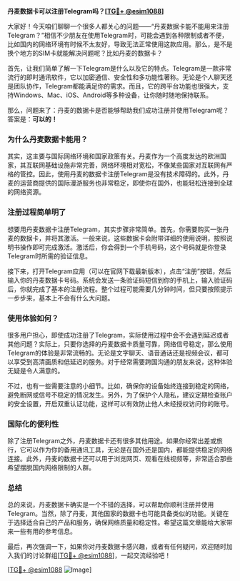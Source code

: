 **丹麦数据卡可以注册Telegram吗？[[TG💪+ @esim1088](https://t.me/s/esim1088)]**

大家好！今天咱们聊聊一个很多人都关心的问题——“丹麦数据卡能不能用来注册Telegram？”相信不少朋友在使用Telegram时，可能会遇到各种限制或者不便，比如国内的网络环境有时候不太友好，导致无法正常使用这款应用。那么，是不是换个地方的SIM卡就能解决问题呢？比如丹麦的数据卡？

首先，让我们简单了解一下Telegram是什么以及它的特点。Telegram是一款非常流行的即时通讯软件，它以加密通信、安全性和多功能性著称。无论是个人聊天还是团队协作，Telegram都能满足你的需求。而且，它的跨平台功能也很强大，支持Windows、Mac、iOS、Android等多种设备，让你随时随地保持联系。

那么，问题来了：丹麦的数据卡是否能够帮助我们成功注册并使用Telegram呢？答案是：**可以的！**

### 为什么丹麦数据卡能用？

其实，这主要与国际网络环境和国家政策有关。丹麦作为一个高度发达的欧洲国家，其互联网基础设施非常完善，网络环境相对宽松，不像某些国家对互联网有严格的管控。因此，使用丹麦的数据卡注册Telegram是没有技术障碍的。此外，丹麦的运营商提供的国际漫游服务也非常稳定，即使你在国外，也能轻松连接到全球的网络资源。

### 注册过程简单明了

想要用丹麦数据卡注册Telegram，其实步骤非常简单。首先，你需要购买一张丹麦的数据卡，并将其激活。一般来说，这些数据卡会附带详细的使用说明，按照说明书操作即可完成激活。激活后，你会得到一个手机号码，这个号码就是你登录Telegram时所需的验证信息。

接下来，打开Telegram应用（可以在官网下载最新版本），点击“注册”按钮，然后输入你的丹麦数据卡号码。系统会发送一条验证码短信到你的手机上，输入验证码后，你就完成了基本的注册流程。整个过程可能需要几分钟时间，但只要按照提示一步步来，基本上不会有什么大问题。

### 使用体验如何？

很多用户担心，即使成功注册了Telegram，实际使用过程中会不会遇到延迟或者其他问题？实际上，只要你选择的丹麦数据卡质量可靠，网络信号稳定，那么使用Telegram的体验是非常流畅的。无论是文字聊天、语音通话还是视频会议，都可以享受到高清画质和低延迟的服务。对于经常需要跨国沟通的朋友来说，这种体验无疑是令人满意的。

不过，也有一些需要注意的小细节。比如，确保你的设备始终连接到稳定的网络，避免断网或信号不稳定的情况发生。另外，为了保护个人隐私，建议定期检查账户的安全设置，开启双重认证功能，这样可以有效防止他人未经授权访问你的账号。

### 国际化的便利性

除了注册Telegram之外，丹麦数据卡还有很多其他用途。如果你经常出差或旅行，它可以作为你的备用通讯工具，无论是在国外还是国内，都能提供稳定的网络连接。此外，丹麦的数据卡还可以用于浏览网页、观看在线视频等，非常适合那些希望摆脱国内网络限制的人群。

### 总结

总的来说，丹麦数据卡确实是一个不错的选择，可以帮助你顺利注册并使用Telegram。当然，除了丹麦，其他国家的数据卡也可能具备类似的功能。关键在于选择适合自己的产品和服务，确保网络质量和稳定性。希望这篇文章能给大家带来一些有用的参考信息。

最后，再次强调一下，如果你对丹麦数据卡感兴趣，或者有任何疑问，欢迎随时加入我们的讨论群组[[TG💪+ @esim1088](https://t.me/s/esim1088)]，一起交流经验吧！

[[TG💪+ @esim1088](https://t.me/s/esim1088) ![Image](https://i.postimg.cc/4NQfJmqS/Snipaste-2025-05-13-00-14-12.png)]